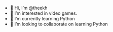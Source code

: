 - 👋 Hi, I’m @theekh
- 👀 I’m interested in video games.
- 🌱 I’m currently learning Python
- 💞️ I’m looking to collaborate on learning Python

<!---
theekh/theekh is a ✨ special ✨ repository because its `README.md` (this file) appears on your GitHub profile.
You can click the Preview link to take a look at your changes.
--->
